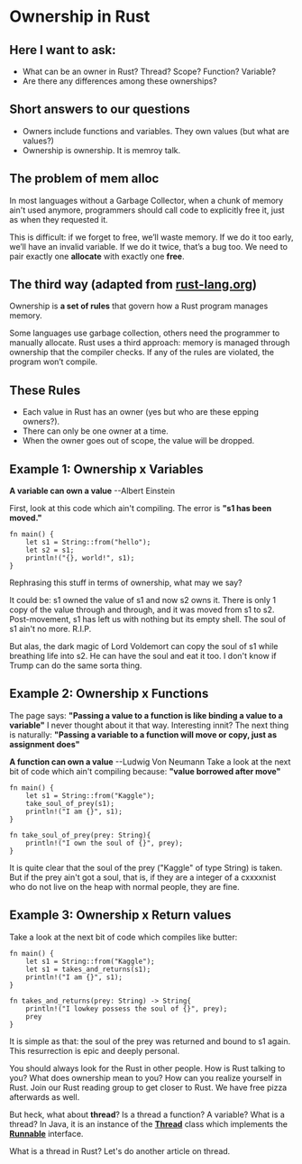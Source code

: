 # Ownership in Rust

## Here I want to ask:

- What can be an owner in Rust? Thread? Scope? Function? Variable?
- Are there any differences among these ownerships?

## Short answers to our questions

- Owners include functions and variables. They own values (but what are values?)
- Ownership is ownership. It is memroy talk. 

## The problem of mem alloc

In most languages without a Garbage Collector, when a chunk of memory ain't used anymore, programmers should call code to explicitly free it, just as when they requested it.

This is difficult: if we forget to free, we’ll waste memory. If we do it too early, we’ll have an invalid variable. If we do it twice, that’s a bug too. We need to pair exactly one **allocate** with exactly one **free**.
## The third way (adapted from [rust-lang.org](https://doc.rust-lang.org/book/ch04-01-what-is-ownership.html#:~:text=Ownership%20is%20a%20set%20of,a%20computer's%20memory%20while%20running.))

Ownership is **a set of rules** that govern how a Rust program manages memory. 

Some languages use garbage collection, others need the programmer to manually allocate. Rust uses a third approach: memory is managed through ownership that the compiler checks. If any of the rules are violated, the program won’t compile.

## These Rules

- Each value in Rust has an owner (yes but who are these epping owners?).
- There can only be one owner at a time.
- When the owner goes out of scope, the value will be dropped.

## Example 1: Ownership x Variables

**A variable can own a value** --Albert Einstein

First, look at this code which ain't compiling. The error is **"s1 has been moved."**
```
fn main() {
    let s1 = String::from("hello");
    let s2 = s1;
    println!("{}, world!", s1);
}
```
Rephrasing this stuff in terms of ownership, what may we say?

It could be: s1 owned the value of s1 and now s2 owns it. There is only 1 copy of the value through and through, and it was moved from s1 to s2. Post-movement, s1 has left us with nothing but its empty shell. The soul of s1 ain't no more. R.I.P. 

But alas, the dark magic of Lord Voldemort can copy the soul of s1 while breathing life into s2. He can have the soul and eat it too. I don't know if Trump can do the same sorta thing.

## Example 2: Ownership x Functions

The page says: **"Passing a value to a function is like binding a value to a variable"**
I never thought about it that way. Interesting innit? The next thing is naturally: **"Passing a variable to a function will move or copy, just as assignment does"**

**A function can own a value** --Ludwig Von Neumann
Take a look at the next bit of code which ain't compiling because:  **"value borrowed after move"**
```
fn main() {
    let s1 = String::from("Kaggle");
    take_soul_of_prey(s1);
    println!("I am {}", s1);
}

fn take_soul_of_prey(prey: String){
    println!("I own the soul of {}", prey);
}
```
It is quite clear that the soul of the prey ("Kaggle" of type String) is taken. But if the prey ain't got a soul, that is, if they are a integer of a cxxxxnist who do not live on the heap with normal people, they are fine.

## Example 3: Ownership x Return values
Take a look at the next bit of code which compiles like butter:

```
fn main() {
    let s1 = String::from("Kaggle");
    let s1 = takes_and_returns(s1);
    println!("I am {}", s1);
}

fn takes_and_returns(prey: String) -> String{
    println!("I lowkey possess the soul of {}", prey);
    prey
}
```

It is simple as that: the soul of the prey was returned and bound to s1 again. This resurrection is epic and deeply personal. 

You should always look for the Rust in other people. How is Rust talking to you? What does ownership mean to you? How can you realize yourself in Rust. Join our Rust reading group to get closer to Rust. We have free pizza afterwards as well.

But heck, what about **thread**?
Is a thread a function? A variable? What is a thread? 
In Java, it is an instance of the **[Thread](https://docs.oracle.com/en/java/javase/19/docs/api/java.base/java/lang/Thread.html)** class which implements the **[Runnable](https://docs.oracle.com/en/java/javase/19/docs/api/java.base/java/lang/Runnable.html)** interface.

What is a thread in Rust? Let's do another article on thread.